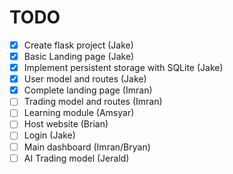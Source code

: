 # TODO

- [x] Create flask project (Jake)
- [x] Basic Landing page (Jake)
- [x] Implement persistent storage with SQLite (Jake)
- [x] User model and routes (Jake)
- [x] Complete landing page (Imran)
- [ ] Trading model and routes (Imran)
- [ ] Learning module (Amsyar)
- [ ] Host website (Brian)
- [ ] Login (Jake)
- [ ] Main dashboard (Imran/Bryan)
- [ ] AI Trading model (Jerald)
